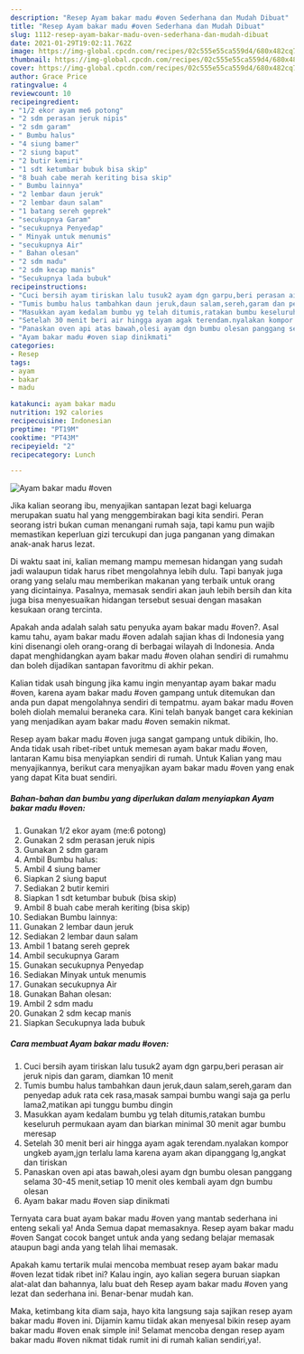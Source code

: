 ```yaml
---
description: "Resep Ayam bakar madu #oven Sederhana dan Mudah Dibuat"
title: "Resep Ayam bakar madu #oven Sederhana dan Mudah Dibuat"
slug: 1112-resep-ayam-bakar-madu-oven-sederhana-dan-mudah-dibuat
date: 2021-01-29T19:02:11.762Z
image: https://img-global.cpcdn.com/recipes/02c555e55ca559d4/680x482cq70/ayam-bakar-madu-oven-foto-resep-utama.jpg
thumbnail: https://img-global.cpcdn.com/recipes/02c555e55ca559d4/680x482cq70/ayam-bakar-madu-oven-foto-resep-utama.jpg
cover: https://img-global.cpcdn.com/recipes/02c555e55ca559d4/680x482cq70/ayam-bakar-madu-oven-foto-resep-utama.jpg
author: Grace Price
ratingvalue: 4
reviewcount: 10
recipeingredient:
- "1/2 ekor ayam me6 potong"
- "2 sdm perasan jeruk nipis"
- "2 sdm garam"
- " Bumbu halus"
- "4 siung bamer"
- "2 siung baput"
- "2 butir kemiri"
- "1 sdt ketumbar bubuk bisa skip"
- "8 buah cabe merah keriting bisa skip"
- " Bumbu lainnya"
- "2 lembar daun jeruk"
- "2 lembar daun salam"
- "1 batang sereh geprek"
- "secukupnya Garam"
- "secukupnya Penyedap"
- " Minyak untuk menumis"
- "secukupnya Air"
- " Bahan olesan"
- "2 sdm madu"
- "2 sdm kecap manis"
- "Secukupnya lada bubuk"
recipeinstructions:
- "Cuci bersih ayam tiriskan lalu tusuk2 ayam dgn garpu,beri perasan air jeruk nipis dan garam, diamkan 10 menit"
- "Tumis bumbu halus tambahkan daun jeruk,daun salam,sereh,garam dan penyedap aduk rata cek rasa,masak sampai bumbu wangi saja ga perlu lama2,matikan api tunggu bumbu dingin"
- "Masukkan ayam kedalam bumbu yg telah ditumis,ratakan bumbu keseluruh permukaan ayam dan biarkan minimal 30 menit agar bumbu meresap"
- "Setelah 30 menit beri air hingga ayam agak terendam.nyalakan kompor ungkeb ayam,jgn terlalu lama karena ayam akan dipanggang lg,angkat dan tiriskan"
- "Panaskan oven api atas bawah,olesi ayam dgn bumbu olesan panggang selama 30-45 menit,setiap 10 menit oles kembali ayam dgn bumbu olesan"
- "Ayam bakar madu #oven siap dinikmati"
categories:
- Resep
tags:
- ayam
- bakar
- madu

katakunci: ayam bakar madu 
nutrition: 192 calories
recipecuisine: Indonesian
preptime: "PT19M"
cooktime: "PT43M"
recipeyield: "2"
recipecategory: Lunch

---
```



![Ayam bakar madu #oven](https://img-global.cpcdn.com/recipes/02c555e55ca559d4/680x482cq70/ayam-bakar-madu-oven-foto-resep-utama.jpg)

Jika kalian seorang ibu, menyajikan santapan lezat bagi keluarga merupakan suatu hal yang menggembirakan bagi kita sendiri. Peran seorang istri bukan cuman menangani rumah saja, tapi kamu pun wajib memastikan keperluan gizi tercukupi dan juga panganan yang dimakan anak-anak harus lezat.

Di waktu  saat ini, kalian memang mampu memesan hidangan yang sudah jadi walaupun tidak harus ribet mengolahnya lebih dulu. Tapi banyak juga orang yang selalu mau memberikan makanan yang terbaik untuk orang yang dicintainya. Pasalnya, memasak sendiri akan jauh lebih bersih dan kita juga bisa menyesuaikan hidangan tersebut sesuai dengan masakan kesukaan orang tercinta. 



Apakah anda adalah salah satu penyuka ayam bakar madu #oven?. Asal kamu tahu, ayam bakar madu #oven adalah sajian khas di Indonesia yang kini disenangi oleh orang-orang di berbagai wilayah di Indonesia. Anda dapat menghidangkan ayam bakar madu #oven olahan sendiri di rumahmu dan boleh dijadikan santapan favoritmu di akhir pekan.

Kalian tidak usah bingung jika kamu ingin menyantap ayam bakar madu #oven, karena ayam bakar madu #oven gampang untuk ditemukan dan anda pun dapat mengolahnya sendiri di tempatmu. ayam bakar madu #oven boleh diolah memalui beraneka cara. Kini telah banyak banget cara kekinian yang menjadikan ayam bakar madu #oven semakin nikmat.

Resep ayam bakar madu #oven juga sangat gampang untuk dibikin, lho. Anda tidak usah ribet-ribet untuk memesan ayam bakar madu #oven, lantaran Kamu bisa menyiapkan sendiri di rumah. Untuk Kalian yang mau menyajikannya, berikut cara menyajikan ayam bakar madu #oven yang enak yang dapat Kita buat sendiri.

<!--inarticleads1-->

##### Bahan-bahan dan bumbu yang diperlukan dalam menyiapkan Ayam bakar madu #oven:

1. Gunakan 1/2 ekor ayam (me:6 potong)
1. Gunakan 2 sdm perasan jeruk nipis
1. Gunakan 2 sdm garam
1. Ambil  Bumbu halus:
1. Ambil 4 siung bamer
1. Siapkan 2 siung baput
1. Sediakan 2 butir kemiri
1. Siapkan 1 sdt ketumbar bubuk (bisa skip)
1. Ambil 8 buah cabe merah keriting (bisa skip)
1. Sediakan  Bumbu lainnya:
1. Gunakan 2 lembar daun jeruk
1. Sediakan 2 lembar daun salam
1. Ambil 1 batang sereh geprek
1. Ambil secukupnya Garam
1. Gunakan secukupnya Penyedap
1. Sediakan  Minyak untuk menumis
1. Gunakan secukupnya Air
1. Gunakan  Bahan olesan:
1. Ambil 2 sdm madu
1. Gunakan 2 sdm kecap manis
1. Siapkan Secukupnya lada bubuk




<!--inarticleads2-->

##### Cara membuat Ayam bakar madu #oven:

1. Cuci bersih ayam tiriskan lalu tusuk2 ayam dgn garpu,beri perasan air jeruk nipis dan garam, diamkan 10 menit
1. Tumis bumbu halus tambahkan daun jeruk,daun salam,sereh,garam dan penyedap aduk rata cek rasa,masak sampai bumbu wangi saja ga perlu lama2,matikan api tunggu bumbu dingin
1. Masukkan ayam kedalam bumbu yg telah ditumis,ratakan bumbu keseluruh permukaan ayam dan biarkan minimal 30 menit agar bumbu meresap
1. Setelah 30 menit beri air hingga ayam agak terendam.nyalakan kompor ungkeb ayam,jgn terlalu lama karena ayam akan dipanggang lg,angkat dan tiriskan
1. Panaskan oven api atas bawah,olesi ayam dgn bumbu olesan panggang selama 30-45 menit,setiap 10 menit oles kembali ayam dgn bumbu olesan
1. Ayam bakar madu #oven siap dinikmati




Ternyata cara buat ayam bakar madu #oven yang mantab sederhana ini enteng sekali ya! Anda Semua dapat memasaknya. Resep ayam bakar madu #oven Sangat cocok banget untuk anda yang sedang belajar memasak ataupun bagi anda yang telah lihai memasak.

Apakah kamu tertarik mulai mencoba membuat resep ayam bakar madu #oven lezat tidak ribet ini? Kalau ingin, ayo kalian segera buruan siapkan alat-alat dan bahannya, lalu buat deh Resep ayam bakar madu #oven yang lezat dan sederhana ini. Benar-benar mudah kan. 

Maka, ketimbang kita diam saja, hayo kita langsung saja sajikan resep ayam bakar madu #oven ini. Dijamin kamu tiidak akan menyesal bikin resep ayam bakar madu #oven enak simple ini! Selamat mencoba dengan resep ayam bakar madu #oven nikmat tidak rumit ini di rumah kalian sendiri,ya!.

